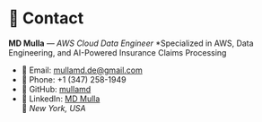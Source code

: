 # 📧 Contact

**MD Mulla** — *AWS Cloud Data Engineer*
*Specialized in AWS, Data Engineering, and AI-Powered Insurance Claims Processing

- 📧 Email: [mullamd.de@gmail.com](mailto:mullamd.de@gmail.com)  
- 📱 Phone: +1 (347) 258-1949  
- 🔗 GitHub: [mullamd](https://github.com/mullamd)  
- 🔗 LinkedIn: [MD Mulla](https://www.linkedin.com/in/md-mulla-28a524199/)  
📍 *New York, USA*  
